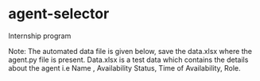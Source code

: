 # agent-selector
Internship program 


Note: The automated data file is given below, save the data.xlsx where the agent.py file is present. 
      Data.xlsx is a test data which contains the details about the agent i.e Name , Availability Status, Time of Availability, Role. 
